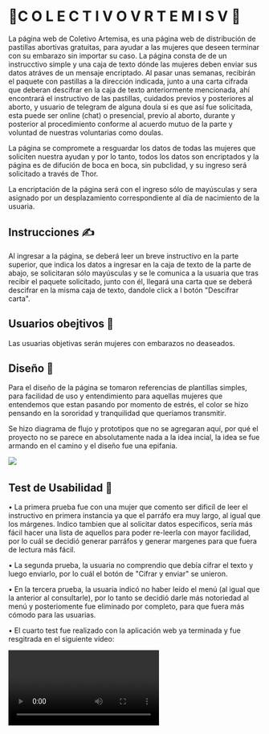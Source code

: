 # 🌿C O L E C T I V O   V R T E M I S V 🌿

La página web de Coletivo Artemisa, es una página web de distribución de pastillas abortivas gratuitas, para ayudar a las mujeres que deseen terminar con su embarazo sin importar su caso. La página consta de de un instrucctivo simple y una caja de texto dónde las mujeres deben enviar sus datos atráves de un mensaje encriptado. Al pasar unas semanas, recibirán el paquete con pastillas a la dirección indicada, junto a una carta
cifrada que deberan descifrar en la caja de texto anteriormente mencionada, ahí encontrará el instructivo de las pastillas, cuidados previos y posteriores al aborto, y usuario de telegram de alguna doula si es que así fue solicitada, esta puede ser online (chat) o presencial, previo 
al aborto, durante y posterior al procedimiento conforme al acuerdo mutuo de la parte y voluntad de nuestras voluntarias como doulas.

La página se compromete a resguardar los datos de todas las mujeres que soliciten nuestra ayudan y por lo tanto, todos los datos son encriptados 
y la página es de difución de boca en boca, sin pubclidad, y su ingreso será solicitado a través de Thor.

La encriptación de la página será con el ingreso sólo de mayúsculas y sera asignado por un desplazamiento correspondiente al día de nacimiento
de la usuaria.


## Instrucciones ✍
Al ingresar a la página, se deberá leer un breve instructivo en la parte superior, que indica los datos a ingresar en la caja de texto de la parte de abajo, se solicitaran sólo mayúsculas y se le comunica a la usuaria que tras recibir el paquete solicitado, junto con él, llegará una carta que se deberá descifrar en la misma caja de texto, dandole click a l botón "Descifrar carta".


## Usuarios obejtivos 👩
Las usuarias objetivas serán mujeres con embarazos no deaseados.


## Diseño 💟

Para el diseño de la página se tomaron referencias de plantillas simples, para facilidad de uso y entendimiento para aquellas mujeres que 
entendemos que estan pasando por momento de estrés, el color se hizo pensando en la sororidad y tranquilidad que queríamos transmitir.

Se hizo diagrama de flujo y prototipos que no se agregaran aquí, por qué el proyecto no se parece en absolutamente nada a la idea incial, la
idea se fue armando en el camino y el diseño fue una epifania.

<img src=images/vrtemisvgif.gif>


## Test de Usabilidad 👥

• La primera prueba fue con una mujer que comento ser dificíl de leer el instructivo en primera instancia ya que el parráfo era muy largo, al igual que los márgenes. Indico tambien que al solicitar datos especificos, sería más fácil hacer una lista de aquellos para poder re-leerla con
mayor facilidad, por lo cuál se decidió generar parráfos y generar margenes para que fuera de lectura más fácil.

• La segunda prueba, la usuaria no comprendio que debía cifrar el texto y luego enviarlo, por lo cuál el botón de "Cifrar y enviar" se unieron.

• En la tercera prueba, la usuaria indicó no haber leído el menú (al igual que la anterior al consultarle), por lo tanto se decidió darle más
notoriedad al menú y posteriomente fue eliminado por completo, para que fuera más cómodo para las usuarias.

• El cuarto test fue realizado con la aplicación web ya terminada y fue resgitrada en el siguiente vídeo:

<video src="https://www.loom.com/embed/9e4986fac93d46aa83e3013df2eb68cd">

## Problemática 🥀

<strong> Comunicado de prensa conjunto de la OMS y el Instituto Guttmacher </strong>
En todo el mundo se producen aproximadamente 25 millones de abortos peligrosos al año

De 2010 a 2014 se produjeron en todo el mundo 25 millones de abortos peligrosos (45% de todos los abortos) al año, según un nuevo estudio de la Organización Mundial de la Salud (OMS) y el Instituto Guttmacher publicado hoy en The Lancet. La mayoría de abortos peligrosos (97%) se produjo en países en desarrollo de África, Asia y América Latina.

«Se precisan más esfuerzos, especialmente en las regiones en desarrollo, para garantizar el acceso a los anticonceptivos y al aborto seguro», dice la Dra. Bela Ganatra, autora principal del estudio y científica del Departamento de Salud Reproductiva e Investigaciones Conexas de la OMS.

«Cuando las mujeres y las niñas no pueden acceder a servicios eficaces de anticoncepción y aborto seguro, hay graves consecuencias para su propia salud y la de sus familias. Esto no debería pasar. Sin embargo, pese a la evidencia y a los recientes avances en materia de tecnología, siguen produciéndose demasiados abortos peligrosos y demasiadas mujeres continúan sufriendo y muriendo».

<strong>Datos y cifras</strong>

La tasa de abortos fue mayor en las regiones en desarrollo que en las desarrolladas.
Según los cálculos, cada año hubo en el mundo unos 25 millones de abortos sin condiciones de seguridad, casi todos ellos en países en desarrollo.
De ellos, 8 millones fueron practicados en las condiciones que menos seguridad ofrecen, o condiciones peligrosas.
En Asia se concentraron más de la mitad del total estimado de abortos sin condiciones de seguridad que hubo en el mundo.
3 de cada 4 abortos practicados en África y América Latina discurrieron sin condiciones de seguridad.
El riesgo más elevado de morir a consecuencia de un aborto sin condiciones de seguridad se situaba en África.
Entre un 4,7% y un 13,2% de la mortalidad materna anual puede atribuirse a un aborto sin condiciones de seguridad (2).
En los países en desarrollo, cada año hay alrededor de 7 millones de mujeres que son hospitalizadas a consecuencia de un aborto sin condiciones de seguridad.
Se calcula que el costo anual del tratamiento de las principales complicaciones resultantes de un aborto sin condiciones de seguridad asciende a $553 millones4.
<br>
Los abortos seguros deben ser practicados o secundados por una persona debidamente formada que aplique métodos recomendados por la OMS acordes con el tiempo de embarazo de la paciente.
Es posible prevenir casi todos los casos de muerte o discapacidad a consecuencia de un aborto mediante la educación sexual, el uso de métodos anticonceptivos eficaces, la práctica de abortos provocados legales y seguros y la atención a tiempo de las complicaciones.
El aborto peligroso se produce cuando una persona carente de la capacitación necesaria pone fin a un embarazo, o se hace en un entorno que no cumple las normas médicas mínimas, o cuando se combinan ambas circunstancias.
<br>
Las personas, capacidades y normas médicas consideradas seguras para realizar un aborto son diferentes para el aborto médico (que se realiza sólo con medicación) y del aborto quirúrgico (que se realiza con una aspiradora manual o eléctrica). La capacitación y las normas médicas requeridas para realizar un aborto seguro también varían en función de la duración del embarazo y de los cambiantes progresos científicos y técnicos.

Las mujeres, incluidas las adolescentes, con embarazos no deseados suelen recurrir al aborto peligroso si no pueden acceder al aborto seguro. Los obstáculos para acceder al aborto seguro incluyen:

• Legislación restrictiva
• Poca disponibilidad de servicios
• Costos elevados
• Eestigmatización
• Objeción de conciencia del personal sanitario
• Requisitos innecesarios tales como:
- Períodos de espera obligatorios
- Asesoramiento obligatorio
- Suministro de información engañosa
- Autorización de terceros
- Pruebas médicas innecesarias que retrasan la atención.


## Solución 🌹
En Vrtemisv provee de pastillas misopostrol para ayudar a las mujeres que no tienen los recursos para acceder a un procedimiento
clínico, en dónde el estado, les niega la posibilidad de un aborto gratuito y seguro, a tener un aborto lo más seguro posible en casa, 
con apoyo de ginécologas, matronas, psicológas y terapeutas, dandóles las indicaciones especificas de cada paso a seguir, previos y posteriores al aborto, todo esto de una manera ánonima y confidencial.

<img src=images/imagen2.jpg align="center">